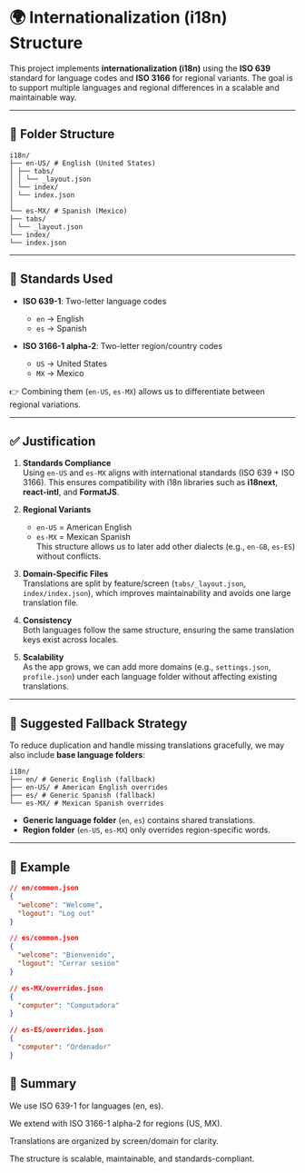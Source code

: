 # 🌍 Internationalization (i18n) Structure

This project implements **internationalization (i18n)** using the **ISO 639** standard for language codes and **ISO 3166** for regional variants. The goal is to support multiple languages and regional differences in a scalable and maintainable way.

---

## 📂 Folder Structure

```
i18n/
├── en-US/ # English (United States)
│ ├── tabs/
│ │ └── _layout.json
│ └── index/
│ └── index.json
│
└── es-MX/ # Spanish (Mexico)
├── tabs/
│ └── _layout.json
└── index/
└── index.json

```

---

## 📘 Standards Used

- **ISO 639-1**: Two-letter language codes  
  - `en` → English  
  - `es` → Spanish  

- **ISO 3166-1 alpha-2**: Two-letter region/country codes  
  - `US` → United States  
  - `MX` → Mexico  

👉 Combining them (`en-US`, `es-MX`) allows us to differentiate between regional variations.

---

## ✅ Justification

1. **Standards Compliance**  
   Using `en-US` and `es-MX` aligns with international standards (ISO 639 + ISO 3166). This ensures compatibility with i18n libraries such as **i18next**, **react-intl**, and **FormatJS**.

2. **Regional Variants**  
   - `en-US` = American English  
   - `es-MX` = Mexican Spanish  
   This structure allows us to later add other dialects (e.g., `en-GB`, `es-ES`) without conflicts.

3. **Domain-Specific Files**  
   Translations are split by feature/screen (`tabs/_layout.json`, `index/index.json`), which improves maintainability and avoids one large translation file.

4. **Consistency**  
   Both languages follow the same structure, ensuring the same translation keys exist across locales.

5. **Scalability**  
   As the app grows, we can add more domains (e.g., `settings.json`, `profile.json`) under each language folder without affecting existing translations.

---

## 🚀 Suggested Fallback Strategy

To reduce duplication and handle missing translations gracefully, we may also include **base language folders**:


```
i18n/
├── en/ # Generic English (fallback)
├── en-US/ # American English overrides
├── es/ # Generic Spanish (fallback)
└── es-MX/ # Mexican Spanish overrides

```

- **Generic language folder** (`en`, `es`) contains shared translations.  
- **Region folder** (`en-US`, `es-MX`) only overrides region-specific words.  

---

## 🔑 Example

```json
// en/common.json
{
  "welcome": "Welcome",
  "logout": "Log out"
}

// es/common.json
{
  "welcome": "Bienvenido",
  "logout": "Cerrar sesión"
}

// es-MX/overrides.json
{
  "computer": "Computadora"
}

// es-ES/overrides.json
{
  "computer": "Ordenador"
}

```

## 📖 Summary

We use ISO 639-1 for languages (en, es).

We extend with ISO 3166-1 alpha-2 for regions (US, MX).

Translations are organized by screen/domain for clarity.

The structure is scalable, maintainable, and standards-compliant.
